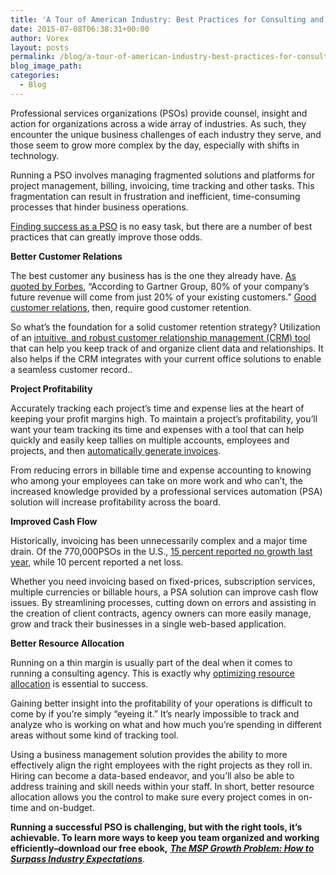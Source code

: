 ```yaml
---
title: 'A Tour of American Industry: Best Practices for Consulting and Professional Services Organization'
date: 2015-07-08T06:38:31+00:00
author: Vorex
layout: posts
permalink: /blog/a-tour-of-american-industry-best-practices-for-consulting-and-professional-services-organization/
blog_image_path:
categories:
  - Blog
---
```

Professional services organizations (PSOs) provide counsel, insight and action for organizations across a wide array of industries. As such, they encounter the unique business challenges of each industry they serve, and those seem to grow more complex by the day, especially with shifts in technology.<!--more-->

Running a PSO involves managing fragmented solutions and platforms for project management, billing, invoicing, time tracking and other tasks. This fragmentation can result in frustration and inefficient, time-consuming processes that hinder business operations.



[Finding success as a PSO](http://aberdeen.com/research/8709/ra-professional-services-automation/content.aspx) is no easy task, but there are a number of best practices that can greatly improve those odds.

**Better Customer Relations**

The best customer any business has is the one they already have. [As quoted by Forbes](http://www.forbes.com/sites/jerryjao/2014/11/19/why-customer-retention-is-king-the-evolution-of-retention-marketing-part-1/), &#8220;According to Gartner Group, 80% of your company&#8217;s future revenue will come from just 20% of your existing customers.&#8221; [Good customer relations](http://www.vorex.com/why-being-a-design-driven-company-leads-to-the-best-customer-experience/), then, require good customer retention.

So what&#8217;s the foundation for a solid customer retention strategy? Utilization of an [intuitive, and robust customer relationship management (CRM) tool](http://www.vorex.com/product/customer-relationship-management/) that can help you keep track of and organize client data and relationships. It also helps if the CRM integrates with your current office solutions to enable a seamless customer record..



**Project Profitability**

Accurately tracking each project&#8217;s time and expense lies at the heart of keeping your profit margins high. To maintain a project&#8217;s profitability, you&#8217;ll want your team tracking its time and expenses with a tool that can help quickly and easily keep tallies on multiple accounts, employees and projects, and then [automatically generate invoices](http://www.vorex.com/product/billing-invoicing-tracking/).

From reducing errors in billable time and expense accounting to knowing who among your employees can take on more work and who can&#8217;t, the increased knowledge provided by a professional services automation (PSA) solution will increase profitability across the board.

**Improved Cash Flow**

Historically, invoicing has been unnecessarily complex and a major time drain. Of the 770,000PSOs in the U.S., [15 percent reported no growth last year](http://www.vorex.com/the-1-tool-agency-owners-use-to-battle-the-odds/), while 10 percent reported a net loss.

Whether you need invoicing based on fixed-prices, subscription services, multiple currencies or billable hours, a PSA solution can improve cash flow issues. By streamlining processes, cutting down on errors and assisting in the creation of client contracts, agency owners can more easily manage, grow and track their businesses in a single web-based application.



**Better Resource Allocation**

Running on a thin margin is usually part of the deal when it comes to running a consulting agency. This is exactly why [optimizing resource allocation](http://www.mckinsey.com/insights/strategy/how_to_put_your_money_where_your_strategy_is) is essential to success.

Gaining better insight into the profitability of your operations is difficult to come by if you&#8217;re simply &#8220;eyeing it.&#8221; It&#8217;s nearly impossible to track and analyze who is working on what and how much you&#8217;re spending in different areas without some kind of tracking tool.

Using a business management solution provides the ability to more effectively align the right employees with the right projects as they roll in. Hiring can become a data-based endeavor, and you&#8217;ll also be able to address training and skill needs within your staff. In short, better resource allocation allows you the control to make sure every project comes in on-time and on-budget.

**Running a successful PSO is challenging, but with the right tools, it&#8217;s achievable. To learn more ways to keep you team organized and working efficiently&#8211;download our free ebook,** [**_The MSP Growth Problem: How to Surpass Industry Expectations_**](http://vorex.hs-sites.com/the-msp-growth-problem-how-to-surpass-industry-expectations?__hstc=100746398.b2843db0333d5242d1d7cad84e1e93d1.1428948442272.1435771805070.1435854784275.38&__hssc=100746398.3.1435854784275&__hsfp=2610860463).
